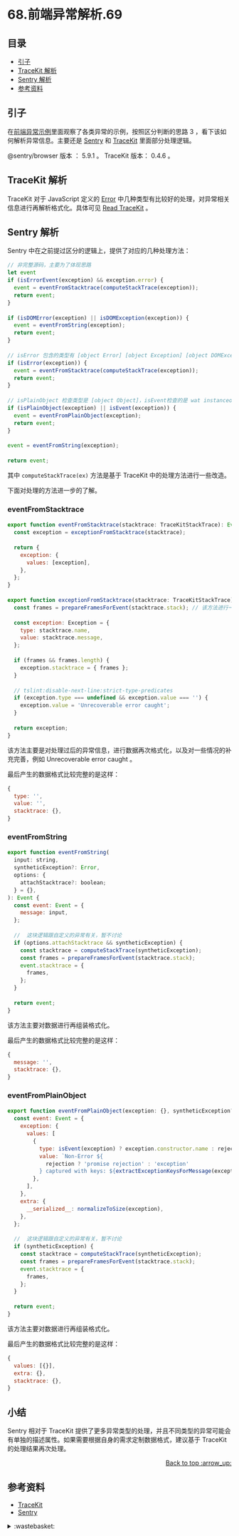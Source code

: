 # 68.前端异常解析.69
## <a name="index"></a> 目录
- [引子](#start)
- [TraceKit 解析](#tracekit)
- [Sentry 解析](#sentry)
- [参考资料](#reference)


## <a name="start"></a> 引子
在[前端异常示例][url-blog-68]里面观察了各类异常的示例，按照区分判断的思路 3 ，看下该如何解析异常信息。主要还是 [Sentry][url-github-2] 和 [TraceKit][url-github-1] 里面部分处理逻辑。

@sentry/browser 版本 ： 5.9.1 。 TraceKit 版本： 0.4.6 。

## <a name="tracekit"></a> TraceKit 解析
TraceKit 对于 JavaScript 定义的 [Error][url-mdn-1] 中几种类型有比较好的处理，对异常相关信息进行再解析格式化。具体可见 [Read TraceKit][url-blog-68] 。

## <a name="sentry"></a> Sentry 解析
Sentry 中在之前提过区分的逻辑上，提供了对应的几种处理方法：
```js
// 非完整源码，主要为了体现思路
let event
if (isErrorEvent(exception) && exception.error) {
  event = eventFromStacktrace(computeStackTrace(exception));
  return event;
}

if (isDOMError(exception) || isDOMException(exception)) {
  event = eventFromString(exception);
  return event;
}

// isError 包含的类型有 [object Error] [object Exception] [object DOMException] ，以及继承自 Error 对象的自定义对象。
if (isError(exception)) {
  event = eventFromStacktrace(computeStackTrace(exception));
  return event;
}

// isPlainObject 检查类型是 [object Object]，isEvent检查的是 wat instanceof Event
if (isPlainObject(exception) || isEvent(exception)) {
  event = eventFromPlainObject(exception);
  return event;
}

event = eventFromString(exception);

return event;
```
其中 `computeStackTrace(ex)` 方法是基于 TraceKit 中的处理方法进行一些改造。

下面对处理的方法进一步的了解。

### eventFromStacktrace

```js
export function eventFromStacktrace(stacktrace: TraceKitStackTrace): Event {
  const exception = exceptionFromStacktrace(stacktrace);

  return {
    exception: {
      values: [exception],
    },
  };
}

export function exceptionFromStacktrace(stacktrace: TraceKitStackTrace): Exception {
  const frames = prepareFramesForEvent(stacktrace.stack); // 该方法进行一些数据过滤

  const exception: Exception = {
    type: stacktrace.name,
    value: stacktrace.message,
  };

  if (frames && frames.length) {
    exception.stacktrace = { frames };
  }

  // tslint:disable-next-line:strict-type-predicates
  if (exception.type === undefined && exception.value === '') {
    exception.value = 'Unrecoverable error caught';
  }

  return exception;
}
```

该方法主要是对处理过后的异常信息，进行数据再次格式化，以及对一些情况的补充完善，例如 Unrecoverable error caught 。

最后产生的数据格式比较完整的是这样：
```js
{
  type: '',
  value: '',
  stacktrace: {},
}
```

### eventFromString

```js
export function eventFromString(
  input: string,
  syntheticException?: Error,
  options: {
    attachStacktrace?: boolean;
  } = {},
): Event {
  const event: Event = {
    message: input,
  };

  //  这块逻辑跟自定义的异常有关，暂不讨论
  if (options.attachStacktrace && syntheticException) {
    const stacktrace = computeStackTrace(syntheticException);
    const frames = prepareFramesForEvent(stacktrace.stack);
    event.stacktrace = {
      frames,
    };
  }

  return event;
}
```

该方法主要对数据进行再组装格式化。

最后产生的数据格式比较完整的是这样：
```js
{
  message: '',
  stacktrace: {},
}
```

### eventFromPlainObject

```js
export function eventFromPlainObject(exception: {}, syntheticException?: Error, rejection?: boolean): Event {
  const event: Event = {
    exception: {
      values: [
        {
          type: isEvent(exception) ? exception.constructor.name : rejection ? 'UnhandledRejection' : 'Error',
          value: `Non-Error ${
            rejection ? 'promise rejection' : 'exception'
          } captured with keys: ${extractExceptionKeysForMessage(exception)}`,
        },
      ],
    },
    extra: {
      __serialized__: normalizeToSize(exception),
    },
  };

  //  这块逻辑跟自定义的异常有关，暂不讨论
  if (syntheticException) {
    const stacktrace = computeStackTrace(syntheticException);
    const frames = prepareFramesForEvent(stacktrace.stack);
    event.stacktrace = {
      frames,
    };
  }

  return event;
}
```

该方法主要对数据进行再组装格式化。

最后产生的数据格式比较完整的是这样：
```js
{
  values: [{}],
  extra: {},
  stacktrace: {},
}
```

## <a name="summary"></a> 小结
Sentry 相对于 TraceKit 提供了更多异常类型的处理，并且不同类型的异常可能会有单独的描述属性。如果需要根据自身的需求定制数据格式，建议基于 TraceKit 的处理结果再次处理。



<div align="right"><a href="#index">Back to top :arrow_up:</a></div>

## <a name="reference"></a> 参考资料
- [TraceKit][url-github-1]
- [Sentry][url-github-2]

[url-github-1]:https://github.com/csnover/TraceKit
[url-github-2]:https://github.com/getsentry/sentry
[url-blog-68]:https://github.com/XXHolic/blog/issues/69
[url-mdn-1]:https://developer.mozilla.org/en-US/docs/Web/JavaScript/Reference/Global_Objects/Error

[url-local-rail]:./images/n/rail.png

<details>
<summary>:wastebasket:</summary>

猝不及防

![69-poster][url-local-poster]

</details>

[url-local-poster]:./images/69/poster.jpg

